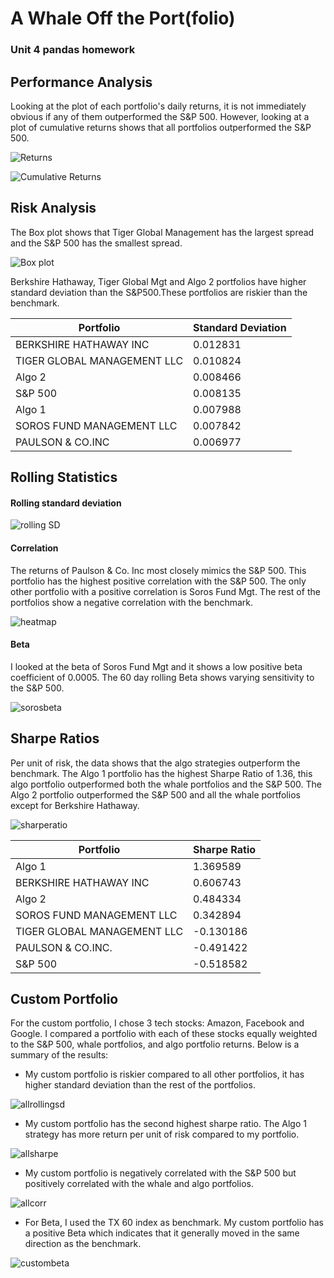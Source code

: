 # A Whale Off the Port(folio)
### Unit 4 pandas homework

## Performance Analysis

Looking at the plot of each portfolio's daily returns, it is not immediately obvious if any of them outperformed the S&P 500. However, looking at a plot of cumulative returns shows that all portfolios outperformed the S&P 500.

![Returns](https://i.ibb.co/XkGZHzB/Returns.png)


![Cumulative Returns](https://i.ibb.co/72GXKf7/Cumulative-returns.png)




## Risk Analysis

The Box plot shows that Tiger Global Management has the largest spread and the S&P 500 has the smallest spread. 

![Box plot](https://i.ibb.co/Wcrxb1v/Boxplot.png)

Berkshire Hathaway, Tiger Global Mgt and Algo 2 portfolios have higher standard deviation than the S&P500.These portfolios are riskier than the benchmark. 

| Portfolio | Standard Deviation |
| ------ | ----------- |
| BERKSHIRE HATHAWAY INC   | 0.012831 |
| TIGER GLOBAL MANAGEMENT LLC   |  0.010824 |
| Algo 2   |  0.008466 |
| S&P 500   |  0.008135 |
| Algo 1   |  0.007988 |
| SOROS FUND MANAGEMENT LLC   |  0.007842 |
| PAULSON & CO.INC   |  0.006977 |




## Rolling Statistics

#### Rolling standard deviation

![rolling SD](https://i.ibb.co/8gqbYT7/rolling-SD.png)

#### Correlation

The returns of Paulson & Co. Inc most closely mimics the S&P 500. This portfolio has the highest positive correlation with the S&P 500. The only other portfolio with a positive correlation is Soros Fund Mgt. The rest of the portfolios show a negative correlation with the benchmark.

![heatmap](https://i.ibb.co/bvNs728/heatmap.png)

#### Beta

I looked at the beta of Soros Fund Mgt and it shows a low positive beta coefficient of 0.0005. The 60 day rolling Beta shows varying sensitivity to the S&P 500. 

![sorosbeta](https://i.ibb.co/HgmCRJT/rollingbetasoros.png)




## Sharpe Ratios

Per unit of risk, the data shows that the algo strategies outperform the benchmark. The Algo 1 portfolio has the highest Sharpe Ratio of 1.36, this algo portfolio outperformed both the whale portfolios and the S&P 500. The Algo 2 portfolio outperformed the S&P 500 and all the whale portfolios except for Berkshire Hathaway.

![sharperatio](https://i.ibb.co/h7zZwjB/combinedsharpe.png)


| Portfolio | Sharpe Ratio |
| ------ | ----------- |
| Algo 1   | 1.369589 |
| BERKSHIRE HATHAWAY INC   |  0.606743 |
| Algo 2   |   0.484334 |
| SOROS FUND MANAGEMENT LLC   |  0.342894 |
| TIGER GLOBAL MANAGEMENT LLC   |  -0.130186 |
| PAULSON & CO.INC.   |  -0.491422 |
| S&P 500   |  -0.518582 |




## Custom Portfolio

For the custom portfolio, I chose 3 tech stocks: Amazon, Facebook and Google. I compared a portfolio with each of these stocks equally weighted to the S&P 500, whale portfolios, and algo portfolio returns. Below is a summary of the results:

- My custom portfolio is riskier compared to all other portfolios, it has higher standard deviation than the rest of the portfolios.

![allrollingsd](https://i.ibb.co/2nYGBjG/allrollingsd.png)

- My custom portfolio has the second highest sharpe ratio. The Algo 1 strategy has more return per unit of risk compared to my portfolio.

![allsharpe](https://i.ibb.co/PYVzCFr/allsharpe.png)

- My custom portfolio is negatively correlated with the S&P 500 but positively correlated with the whale and algo portfolios.

![allcorr](https://i.ibb.co/HXvjFxM/all-heatmap.png)

- For Beta, I used the TX 60 index as benchmark. My custom portfolio has a positive Beta which indicates that it generally moved in the same direction as the benchmark.

![custombeta](https://i.ibb.co/88k0h9D/rollingbetacustom.png)
